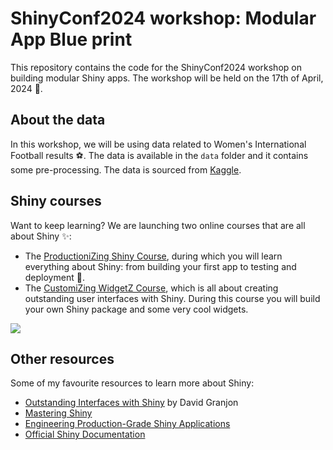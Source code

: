# ShinyConf2024 workshop: Modular App Blue print

This repository contains the code for the ShinyConf2024 workshop on building modular Shiny apps. The workshop will be held on the 17th of April, 2024 📅.

## About the data

In this workshop, we will be using data related to Women's International Football results ⚽️. The data is available in the `data` folder and it contains some pre-processing. The data is sourced from [Kaggle](https://www.kaggle.com/datasets/martj42/womens-international-football-results?resource=download).

## Shiny courses

Want to keep learning? We are launching two online courses that are all about Shiny ✨:

- The [ProductioniZing Shiny Course](https://athlyticz.com/shiny-ii), during which you will learn everything about Shiny: from building your first app to testing and deployment 🚀.
- The [CustomiZing WidgetZ Course](https://athlyticz.com/shiny-iii), which is all about creating outstanding user interfaces with Shiny. During this course you will build your own Shiny package and some very cool widgets.

[<img src="images/athlyticz.png">](https://athlyticz.com/shiny-ii)


## Other resources

Some of my favourite resources to learn more about Shiny:

- [Outstanding Interfaces with Shiny](https://unleash-shiny.rinterface.com) by David Granjon
- [Mastering Shiny](https://mastering-shiny.org)
- [Engineering Production-Grade Shiny Applications](https://engineering-shiny.org)
- [Official Shiny Documentation](https://shiny.posit.co/r/getstarted/shiny-basics/lesson1/index.html)
